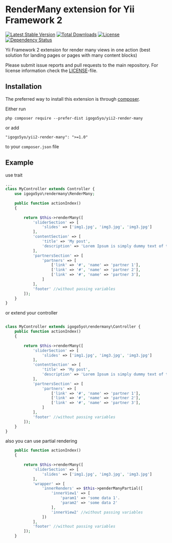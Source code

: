 # RenderMany extension for Yii Framework 2

[![Latest Stable Version](https://poser.pugx.org/igogo5yo/yii2-render-many/v/stable)](https://packagist.org/packages/igogo5yo/yii2-render-many) [![Total Downloads](https://poser.pugx.org/igogo5yo/yii2-render-many/downloads)](https://packagist.org/packages/igogo5yo/yii2-render-many) [![License](https://poser.pugx.org/igogo5yo/yii2-render-many/license)](https://packagist.org/packages/igogo5yo/yii2-render-many) [![Dependency Status](https://www.versioneye.com/user/projects/56655361f376cc003d000a91/badge.svg?style=flat)](https://www.versioneye.com/user/projects/56655361f376cc003d000a91)

Yii Framework 2 extension for render many views in one action (best solution for landing pages or pages with many content blocks)

Please submit issue reports and pull requests to the main repository.
For license information check the [LICENSE](LICENSE.md)-file.

Installation
------------

The preferred way to install this extension is through [composer](http://getcomposer.org/download/).

Either run

```
php composer require --prefer-dist igogo5yo/yii2-render-many
```

or add

```
"igogo5yo/yii2-render-many": ">=1.0"
```

to your `composer.json` file


Example
----

use trait
```php
...
class MyController extends Controller {
    use igogo5yo\rendermany\RenderMany;
    
    public function actionIndex()
    {
        
        return $this->renderMany([
            'sliderSection' => [
                'slides' => ['img1.jpg', 'img3.jpg', 'img3.jpg']
            ],
            'contentSection' => [
                'title' => 'My post',
                'description' => 'Lorem Ipsum is simply dummy text of the printing and typesetting industry...',
            ],
            'partnersSection' => [
                'partners' => [
                    ['link' => '#', 'name' => 'partner 1'],
                    ['link' => '#', 'name' => 'partner 2'],
                    ['link' => '#', 'name' => 'partner 3'],
                ]
            ],
            'footer' //without passing variables
        ]);
    }
}
```

or extend your controller
```php

class MyController extends igogo5yo\rendermany\Controller {
    public function actionIndex()
    {
        
        return $this->renderMany([
            'sliderSection' => [
                'slides' => ['img1.jpg', 'img3.jpg', 'img3.jpg']
            ],
            'contentSection' => [
                'title' => 'My post',
                'description' => 'Lorem Ipsum is simply dummy text of the printing and typesetting industry...',
            ],
            'partnersSection' => [
                'partners' => [
                    ['link' => '#', 'name' => 'partner 1'],
                    ['link' => '#', 'name' => 'partner 2'],
                    ['link' => '#', 'name' => 'partner 3'],
                ]
            ],
            'footer' //without passing variables
        ]);
    }
}
```

also you can use partial rendering 
```php
    public function actionIndex()
    {
        
        return $this->renderMany([
            'sliderSection' => [
                'slides' => ['img1.jpg', 'img3.jpg', 'img3.jpg']
            ],
            'wrapper' => [
                'innerRenders' => $this->penderManyPartial([
                    'innerView1' => [
                        'param1' => 'some data 1'.
                        'param2' => 'some data 2'
                    ],
                    'innerView2' //without passing variables
                ])
            ],
            'footer' //without passing variables
        ]);
    }
```
